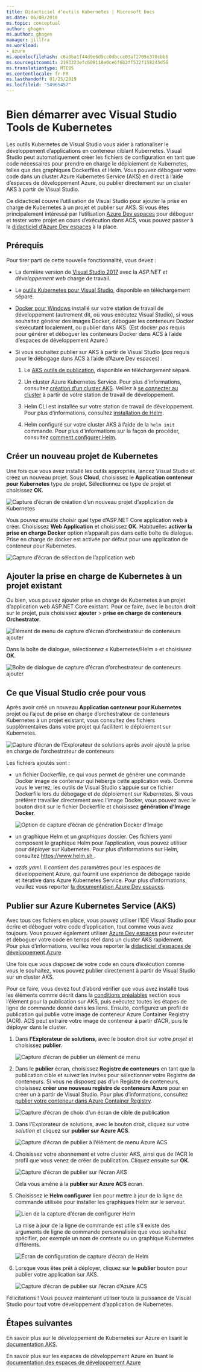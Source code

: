 ```yaml
---
title: Didacticiel d’outils Kubernetes | Microsoft Docs
ms.date: 06/08/2018
ms.topic: conceptual
author: ghogen
ms.author: ghogen
manager: jillfra
ms.workload:
- azure
ms.openlocfilehash: c6a0ba1f44d9e6d9cc0dbcce03af2705e370cbb6
ms.sourcegitcommit: 2193323efc608118e0ce6f6b2ff532f158245d56
ms.translationtype: MTE95
ms.contentlocale: fr-FR
ms.lasthandoff: 01/25/2019
ms.locfileid: "54965457"
---
```

# <a name="get-started-with-visual-studio-kubernetes-tools"></a>Bien démarrer avec Visual Studio Tools de Kubernetes

Les outils Kubernetes de Visual Studio vous aider à rationaliser le développement d’applications en conteneur ciblant Kubernetes. Visual Studio peut automatiquement créer les fichiers de configuration en tant que code nécessaires pour prendre en charge le déploiement de Kubernetes, telles que des graphiques Dockerfiles et Helm. Vous pouvez déboguer votre code dans un cluster Azure Kubernetes Service (AKS) en direct à l’aide d’espaces de développement Azure, ou publier directement sur un cluster AKS à partir de Visual Studio.

Ce didacticiel couvre l’utilisation de Visual Studio pour ajouter la prise en charge de Kubernetes à un projet et publier sur AKS. Si vous êtes principalement intéressé par l’utilisation [Azure Dev espaces](http://aka.ms/get-azds) pour déboguer et tester votre projet en cours d’exécution dans ACS, vous pouvez passer à la [didacticiel d’Azure Dev espaces](https://docs.microsoft.com/azure/dev-spaces/get-started-netcore-visualstudio) à la place.

## <a name="prerequisites"></a>Prérequis

Pour tirer parti de cette nouvelle fonctionnalité, vous devez :

- La dernière version de [Visual Studio 2017](https://visualstudio.microsoft.com/download) avec la *ASP.NET et développement web* charge de travail.

- Le [outils Kubernetes pour Visual Studio](https://aka.ms/get-vsk8stools), disponible en téléchargement séparé.

- [Docker pour Windows](https://store.docker.com/editions/community/docker-ce-desktop-windows) installé sur votre station de travail de développement (autrement dit, où vous exécutez Visual Studio), si vous souhaitez générer des images Docker, déboguer les conteneurs Docker s’exécutant localement, ou publier dans AKS. (Est docker *pas* requis pour générer et déboguer les conteneurs Docker dans ACS à l’aide d’espaces de développement Azure.)

- Si vous souhaitez publier sur AKS à partir de Visual Studio (*pas* requis pour le débogage dans ACS à l’aide d’Azure Dev espaces) :

    1.  Le [AKS outils de publication](https://aka.ms/get-vsk8spublish), disponible en téléchargement séparé.

    1.  Un cluster Azure Kubernetes Service. Pour plus d’informations, consultez [création d’un cluster AKS](/azure/aks/kubernetes-walkthrough-portal#create-aks-cluster). Veillez à [se connecter au cluster](/azure/aks/kubernetes-walkthrough#connect-to-the-cluster) à partir de votre station de travail de développement.

    1.  Helm CLI est installée sur votre station de travail de développement. Pour plus d’informations, consultez [installation de Helm](https://github.com/kubernetes/helm/blob/master/docs/install.md).

    1.  Helm configuré sur votre cluster AKS à l’aide de la `helm init` commande. Pour plus d’informations sur la façon de procéder, consultez [comment configurer Helm](/azure/aks/kubernetes-helm#configure-helm).

## <a name="create-a-new-kubernetes-project"></a>Créer un nouveau projet de Kubernetes

Une fois que vous avez installé les outils appropriés, lancez Visual Studio et créez un nouveau projet. Sous **Cloud**, choisissez le **Application conteneur pour Kubernetes** type de projet. Sélectionnez ce type de projet et choisissez **OK**.

![Capture d’écran de création d’un nouveau projet d’application de Kubernetes](media/k8s-tools-new-k8s-app.png)

Vous pouvez ensuite choisir quel type d’ASP.NET Core application web à créer. Choisissez **Web Application** et choisissez **OK**. Habituelles **activer la prise en charge Docker** option n’apparaît pas dans cette boîte de dialogue.  Prise en charge de docker est activée par défaut pour une application de conteneur pour Kubernetes.

![Capture d’écran de sélection de l’application web](media/k8s-tools-web-app-selection-screen.png)

## <a name="add-kubernetes-support-to-an-existing-project"></a>Ajouter la prise en charge de Kubernetes à un projet existant

Ou bien, vous pouvez ajouter prise en charge de Kubernetes à un projet d’application web ASP.NET Core existant. Pour ce faire, avec le bouton droit sur le projet, puis choisissez **ajouter** > **prise en charge de conteneurs Orchestrator**.

![Élément de menu de capture d’écran d’orchestrateur de conteneurs ajouter](media/k8s-tools-add-container-orchestrator.png)

Dans la boîte de dialogue, sélectionnez « Kubernetes/Helm » et choisissez **OK**.

![Boîte de dialogue de capture d’écran d’orchestrateur de conteneurs ajouter](media/k8s-tools-add-container-orchestrator-dialog-box.PNG)

## <a name="what-visual-studio-creates-for-you"></a>Ce que Visual Studio crée pour vous

Après avoir créé un nouveau **Application conteneur pour Kubernetes** projet ou l’ajout de prise en charge d’orchestrateur de conteneurs Kubernetes à un projet existant, vous consultez des fichiers supplémentaires dans votre projet qui facilitent le déploiement sur Kubernetes.

![Capture d’écran de l’Explorateur de solutions après avoir ajouté la prise en charge de l’orchestrateur de conteneurs](media/k8s-tools-solution-explorer.png)

Les fichiers ajoutés sont :

- un fichier Dockerfile, ce qui vous permet de générer une commande Docker image de conteneur qui héberge cette application web. Comme vous le verrez, les outils de Visual Studio s’appuie sur ce fichier Dockerfile lors du débogage et de déploiement sur Kubernetes. Si vous préférez travailler directement avec l’image Docker, vous pouvez avec le bouton droit sur le fichier Dockerfile et choisissez **génération d’Image Docker**.

   ![Option de capture d’écran de génération Docker d’Image](media/k8s-tools-build-docker-image.png)

- un graphique Helm et un *graphiques* dossier. Ces fichiers yaml composent le graphique Helm pour l’application, vous pouvez utiliser pour déployer sur Kubernetes. Pour plus d’informations sur Helm, consultez [ https://www.helm.sh ](https://www.helm.sh).

- *azds.yaml*. Il contient des paramètres pour les espaces de développement Azure, qui fournit une expérience de débogage rapide et itérative dans Azure Kubernetes Service. Pour plus d’informations, veuillez vous reporter [la documentation Azure Dev espaces](https://docs.microsoft.com/azure/dev-spaces/azure-dev-spaces).

## <a name="publish-to-azure-kubernetes-service-aks"></a>Publier sur Azure Kubernetes Service (AKS)

Avec tous ces fichiers en place, vous pouvez utiliser l’IDE Visual Studio pour écrire et déboguer votre code d’application, tout comme vous avez toujours. Vous pouvez également utiliser [Azure Dev espaces](http://aka.ms/get-azds) pour exécuter et déboguer votre code en temps réel dans un cluster AKS rapidement. Pour plus d’informations, veuillez vous reporter la [didacticiel d’espaces de développement Azure](https://docs.microsoft.com/azure/dev-spaces/get-started-netcore-visualstudio)

Une fois que vous disposez de votre code en cours d’exécution comme vous le souhaitez, vous pouvez publier directement à partir de Visual Studio sur un cluster AKS.

Pour ce faire, vous devez tout d’abord vérifier que vous avez installé tous les éléments comme décrit dans la [conditions préalables](#prerequisites) section sous l’élément pour la publication sur AKS, puis exécutez toutes les étapes de ligne de commande donné dans les liens. Ensuite, configurez un profil de publication qui publie votre image de conteneur Azure Container Registry (ACR). ACS peut extraire votre image de conteneur à partir d’ACR, puis le déployer dans le cluster.

1. Dans **l’Explorateur de solutions**, avec le bouton droit sur votre *projet* et choisissez **publier**.

   ![Capture d’écran de publier un élément de menu](media/k8s-tools-publish-project.png)

2. Dans le **publier** écran, choisissez **Registre de conteneurs** en tant que la publication cible et suivez les invites pour sélectionner votre Registre de conteneurs. Si vous ne disposez pas d’un Registre de conteneurs, choisissez **créer une nouveau registre de conteneurs Azure** pour en créer un à partir de Visual Studio. Pour plus d’informations, consultez [publier votre conteneur dans Azure Container Registry](#publish-your-container-to-azure-container-registry).

   ![Capture d’écran de choix d’un écran de cible de publication](media/k8s-tools-publish-to-acr.png)

3. Dans l’Explorateur de solutions, avec le bouton droit, cliquez sur votre *solution* et cliquez sur **publier sur Azure ACS**.

   ![Capture d’écran de publier à l’élément de menu Azure ACS](media/k8s-tools-publish-solution.png)

4. Choisissez votre abonnement et votre cluster AKS, ainsi que de l’ACR le profil que vous venez de créer de publication. Cliquez ensuite sur **OK**.

   ![Capture d’écran de publier sur l’écran AKS](media/k8s-tools-publish-to-aks.png)

   Cela vous amène à la **publier sur Azure ACS** écran.

5. Choisissez le **Helm configurer** lien pour mettre à jour de la ligne de commande utilisée pour installer les graphiques Helm sur le serveur.

   ![Lien de la capture d’écran de configurer Helm](media/k8s-tools-configure-helm.png)

   La mise à jour de la ligne de commande est utile s’il existe des arguments de ligne de commande personnalisée que vous souhaitez spécifier, par exemple un nom de contexte ou un graphique Kubernetes différents.

   ![Écran de configuration de capture d’écran de Helm](media/k8s-tools-helm-configure-screen.png)

6. Lorsque vous êtes prêt à déployer, cliquez sur le **publier** bouton pour publier votre application sur AKS.

   ![Capture d’écran de publier sur l’écran d’Azure ACS](media/k8s-tools-publish-screen.png)

Félicitations ! Vous pouvez maintenant utiliser toute la puissance de Visual Studio pour tout votre développement d’application de Kubernetes.

## <a name="next-steps"></a>Étapes suivantes

En savoir plus sur le développement de Kubernetes sur Azure en lisant le [documentation AKS](/azure/aks).

En savoir plus sur les espaces de développement Azure en lisant le [documentation des espaces de développement Azure](http://aka.ms/get-azds)
